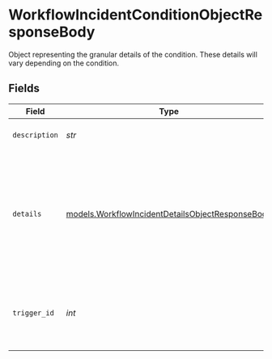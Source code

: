 # WorkflowIncidentConditionObjectResponseBody

Object representing the granular details of the condition. These details will vary depending on the condition.


## Fields

| Field                                                                                                          | Type                                                                                                           | Required                                                                                                       | Description                                                                                                    | Example                                                                                                        |
| -------------------------------------------------------------------------------------------------------------- | -------------------------------------------------------------------------------------------------------------- | -------------------------------------------------------------------------------------------------------------- | -------------------------------------------------------------------------------------------------------------- | -------------------------------------------------------------------------------------------------------------- |
| `description`                                                                                                  | *str*                                                                                                          | :heavy_check_mark:                                                                                             | Descriptive name of the condition.                                                                             | Alert Type Description                                                                                         |
| `details`                                                                                                      | [models.WorkflowIncidentDetailsObjectResponseBody](../models/workflowincidentdetailsobjectresponsebody.md)     | :heavy_check_mark:                                                                                             | Object representing the granular details of the condition. These details will vary depending on the condition. |                                                                                                                |
| `trigger_id`                                                                                                   | *int*                                                                                                          | :heavy_check_mark:                                                                                             | Unique identifier describing the type of condition being represented.                                          | 1000                                                                                                           |